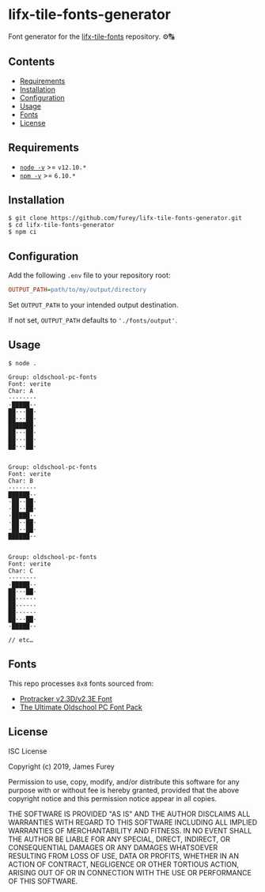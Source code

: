 # lifx-tile-fonts-generator

Font generator for the [lifx-tile-fonts](https://github.com/furey/lifx-tile-fonts) repository. ⚙️🔠

## Contents

- [Requirements](#requirements)
- [Installation](#installation)
- [Configuration](#configuration)
- [Usage](#usage)
- [Fonts](#fonts)
- [License](#license)

## Requirements

- [`node -v`](https://nodejs.org/en/download/current/) >= `v12.10.*`
- [`npm -v`](https://www.npmjs.com/get-npm) >= `6.10.*`

## Installation

```console
$ git clone https://github.com/furey/lifx-tile-fonts-generator.git
$ cd lifx-tile-fonts-generator
$ npm ci
```

## Configuration

Add the following `.env` file to your repository root:

```ini
OUTPUT_PATH=path/to/my/output/directory
```

Set `OUTPUT_PATH` to your intended output destination.

If not set, `OUTPUT_PATH` defaults to `'./fonts/output'`.

## Usage

```console
$ node .

Group: oldschool-pc-fonts
Font: verite
Char: A
········
·█████··
██···██·
██···██·
███████·
██···██·
██···██·
██···██·


Group: oldschool-pc-fonts
Font: verite
Char: B
········
██████··
·██··██·
·██··██·
·█████··
·██··██·
·██··██·
██████··


Group: oldschool-pc-fonts
Font: verite
Char: C
········
·█████··
██···██·
██······
██······
██······
██···██·
·█████··

// etc…
```

## Fonts

This repo processes `8x8` fonts sourced from:

- [Protracker v2.3D/v2.3E Font](https://github.com/echolevel/protracker-font)
- [The Ultimate Oldschool PC Font Pack](https://int10h.org/oldschool-pc-fonts/)

## License

ISC License

Copyright (c) 2019, James Furey

Permission to use, copy, modify, and/or distribute this software for any
purpose with or without fee is hereby granted, provided that the above
copyright notice and this permission notice appear in all copies.

THE SOFTWARE IS PROVIDED "AS IS" AND THE AUTHOR DISCLAIMS ALL WARRANTIES
WITH REGARD TO THIS SOFTWARE INCLUDING ALL IMPLIED WARRANTIES OF
MERCHANTABILITY AND FITNESS. IN NO EVENT SHALL THE AUTHOR BE LIABLE FOR
ANY SPECIAL, DIRECT, INDIRECT, OR CONSEQUENTIAL DAMAGES OR ANY DAMAGES
WHATSOEVER RESULTING FROM LOSS OF USE, DATA OR PROFITS, WHETHER IN AN
ACTION OF CONTRACT, NEGLIGENCE OR OTHER TORTIOUS ACTION, ARISING OUT OF
OR IN CONNECTION WITH THE USE OR PERFORMANCE OF THIS SOFTWARE.
